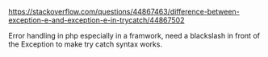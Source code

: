 https://stackoverflow.com/questions/44867463/difference-between-exception-e-and-exception-e-in-trycatch/44867502

Error handling in php especially in a framwork, need a blackslash in front of the Exception to make try catch syntax works.
